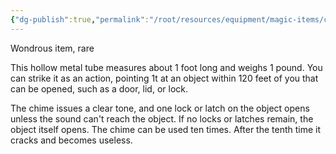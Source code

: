 ```yaml
---
{"dg-publish":true,"permalink":"/root/resources/equipment/magic-items/chime-of-opening/"}
---
```


Wondrous item, rare 

This hollow metal tube measures about 1 foot long and weighs 1 pound. You can strike it as an action, pointing 1t at an object within 120 feet of you that can be opened, such as a door, lid, or lock. 

The chime issues a clear tone, and one lock or latch on the object opens unless the sound can't reach the object. If no locks or latches remain, the object itself opens. The chime can be used ten times. After the tenth time it cracks and becomes useless.